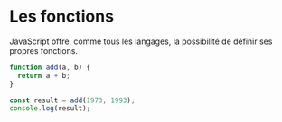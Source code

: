 # Les fonctions

JavaScript offre, comme tous les langages, la possibilité de définir ses propres fonctions.

```javascript runnable
function add(a, b) {
  return a + b;
}

const result = add(1973, 1993);
console.log(result);
```